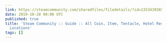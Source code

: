 ```yaml
---
link: https://steamcommunity.com/sharedfiles/filedetails/?id=1353439365
date: 2019-10-28 00:06 UTC
published: true
title: 'Steam Community :: Guide :: All Coin, Item, Tentacle, Hotel Resident and Heart
  Locations'
tags: []
---
```



